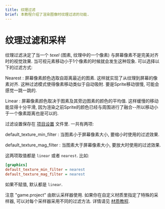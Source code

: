 ```yaml
---
title: 纹理过滤
brief: 本教程介绍了渲染图像时纹理过滤的功能.
---
```


# 纹理过滤和采样

纹理过滤决定了当一个 _texel_ (图素, 纹理中的一个像素) 与屏幕像素不是完美对齐时的视觉效果. 当可视元素移动小于1个像素的时候就会发生这种现象. 可以选择以下的过滤方式:

Nearest
: 屏幕像素颜色选取自距离最近的图素. 这样就实现了从纹理到屏幕的像素对齐. 这种过滤模式使得像素移动类似于自动吸附. 要是Sprite移动很慢, 可能会感觉一跳一跳的.

Linear
: 屏幕像素颜色取决于图素及其旁边图素的颜色的平均值. 这样缓慢的移动能显得十分平滑, 因为渲染之前Sprite的颜色已经与周围进行了融合--所以移动小于一个像素距离也是可以的.

过滤设置保存在 [项目设置](/manuals/project-settings/#Graphics) 文件里. 一共有两项:

default_texture_min_filter
: 当图素小于屏幕像素大小, 要缩小时使用的过滤效果.

default_texture_mag_filter
: 当图素大于屏幕像素大小, 要放大时使用的过滤效果.

这两项取值都是 `linear` 或者 `nearest`. 比如:

```ini
[graphics]
default_texture_min_filter = nearest
default_texture_mag_filter = nearest
```

如果不赋值, 默认都是 `linear`.

注意 "game.project" 由默认采样器使用. 如果你在自定义材质里指定了特殊的采样器, 可以对每个采样器采用不同的过滤方法. 详情请见 [材质教程](/manuals/material/).
